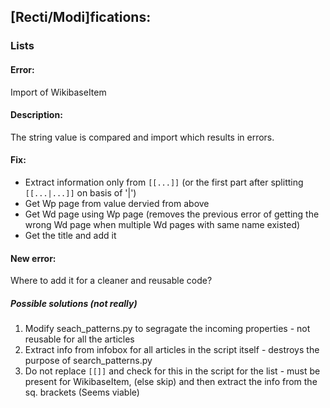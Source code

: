 ## [Recti/Modi]fications:

### Lists
#### Error: 
Import of WikibaseItem

#### Description:
The string value is compared and import which results in errors.

#### Fix:
* Extract information only from `[[...]]` (or the first part after splitting `[[...|...]]` on basis of '|')
* Get Wp page from value dervied from above
* Get Wd page using Wp page (removes the previous error of getting the wrong Wd page when multiple Wd pages with same name existed)
* Get the title and add it

#### New error:
Where to add it for a cleaner and reusable code?
##### Possible solutions (not really) 
1. Modify seach_patterns.py to segragate the incoming properties - not reusable for all the articles
2. Extract info from infobox for all articles in the script itself - destroys the purpose of search_patterns.py
3. Do not replace `[[]]` and check for this in the script for the list - must be present for WikibaseItem, (else skip) and then extract the info from the sq. brackets (Seems viable)
